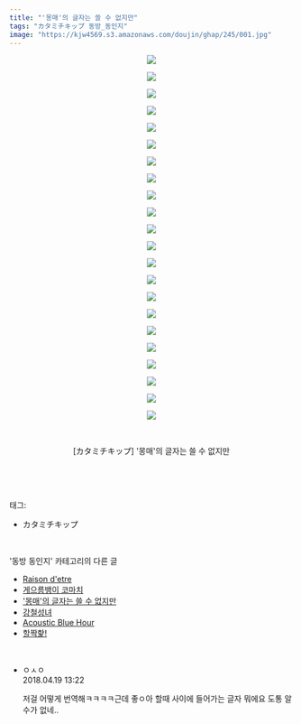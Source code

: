 ```yaml
---
title: "'몽매'의 글자는 쓸 수 없지만"
tags: "カタミチキップ 동방_동인지"
image: "https://kjw4569.s3.amazonaws.com/doujin/ghap/245/001.jpg"
---
```

<div class="article">
<p style="text-align: center; clear: none; float: none;"><img src="{{ site.imgserver3 }}/ghap/245/001.jpg"/></p>
<p style="text-align: center; clear: none; float: none;"><img src="{{ site.imgserver3 }}/ghap/245/002.jpg"/></p>
<p style="text-align: center; clear: none; float: none;"><img src="{{ site.imgserver3 }}/ghap/245/003.jpg"/></p>
<p style="text-align: center; clear: none; float: none;"><img src="{{ site.imgserver3 }}/ghap/245/004.jpg"/></p>
<p style="text-align: center; clear: none; float: none;"><img src="{{ site.imgserver3 }}/ghap/245/005.jpg"/></p>
<p style="text-align: center; clear: none; float: none;"><img src="{{ site.imgserver3 }}/ghap/245/006.jpg"/></p>
<p style="text-align: center; clear: none; float: none;"><img src="{{ site.imgserver3 }}/ghap/245/007.jpg"/></p>
<p style="text-align: center; clear: none; float: none;"><img src="{{ site.imgserver3 }}/ghap/245/008.jpg"/></p>
<p style="text-align: center; clear: none; float: none;"><img src="{{ site.imgserver3 }}/ghap/245/009.jpg"/></p>
<p style="text-align: center; clear: none; float: none;"><img src="{{ site.imgserver3 }}/ghap/245/010.jpg"/></p>
<p style="text-align: center; clear: none; float: none;"><img src="{{ site.imgserver3 }}/ghap/245/011.jpg"/></p>
<p style="text-align: center; clear: none; float: none;"><img src="{{ site.imgserver3 }}/ghap/245/012.jpg"/></p>
<p style="text-align: center; clear: none; float: none;"><img src="{{ site.imgserver3 }}/ghap/245/013.jpg"/></p>
<p style="text-align: center; clear: none; float: none;"><img src="{{ site.imgserver3 }}/ghap/245/014.jpg"/></p>
<p style="text-align: center; clear: none; float: none;"><img src="{{ site.imgserver3 }}/ghap/245/015.jpg"/></p>
<p style="text-align: center; clear: none; float: none;"><img src="{{ site.imgserver3 }}/ghap/245/016.jpg"/></p>
<p style="text-align: center; clear: none; float: none;"><img src="{{ site.imgserver3 }}/ghap/245/017.jpg"/></p>
<p style="text-align: center; clear: none; float: none;"><img src="{{ site.imgserver3 }}/ghap/245/018.jpg"/></p>
<p style="text-align: center; clear: none; float: none;"><img src="{{ site.imgserver3 }}/ghap/245/019.jpg"/></p>
<p style="text-align: center; clear: none; float: none;"><img src="{{ site.imgserver3 }}/ghap/245/020.jpg"/></p>
<p style="text-align: center; clear: none; float: none;"><img src="{{ site.imgserver3 }}/ghap/245/021.jpg"/></p>
<p style="text-align: center; clear: none; float: none;"><img src="{{ site.imgserver3 }}/ghap/245/022.jpg"/></p>
<p style="text-align: center; clear: none; float: none;"><br/></p>
<p style="text-align: center; clear: none; float: none;">[カタミチキップ] '몽매'의 글자는 쓸 수 없지만</p>
<p><br/></p>
</div><br/>
<div class="tagTrail">
<p>태그: </p>
<ul>
<li>カタミチキップ</li>
</ul>
</div><br/>
<div class="another">
<p>'동방 동인지' 카테고리의 다른 글</p>
<ul>
<li><a href="/ghap_247">Raison d'etre</a></li>
<li><a href="/ghap_246">게으름뱅이 코마치</a></li>
<li><a href="/ghap_245">'몽매'의 글자는 쓸 수 없지만</a></li>
<li><a href="/ghap_244">강철성녀</a></li>
<li><a href="/ghap_243">Acoustic Blue Hour</a></li>
<li><a href="/ghap_242">할짝핥!</a></li>
</ul>
</div><br/>
<div class="cb_module cb_fluid">
<div class="cb_wrt cb_profile">
<div class="comment">
<ul>
<li class="cb_thumb_off" id="comment15241336">
<div class="cb_comment_area">
<div class="cb_info_area">
<div class="cb_section">
<span class="cb_nick_name">ㅇㅅㅇ</span>
</div>
<div class="cb_section">
<span class="cb_date">2018.04.19 13:22 </span>
</div>
</div>
<div class="cb_dsc_comment">
<p class="cb_dsc">
											저걸 어떻게 번역해ㅋㅋㅋㅋ근데 좋ㅇ아 할때 사이에 들어가는 글자 뭐에요 도통 알 수가 없네..
										</p>
</div>
</div></li>
</ul>
</div>
</div><!-- commentList close -->
</div><br/>
